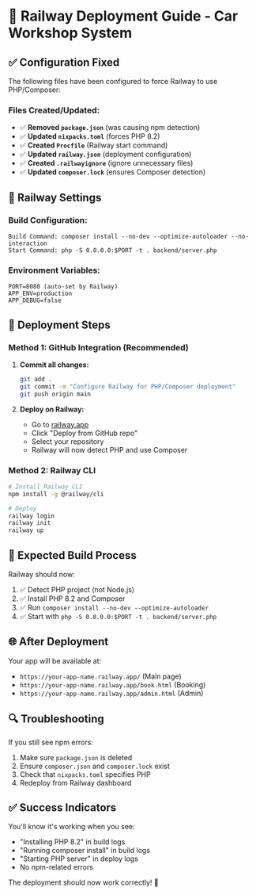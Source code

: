 # 🚀 Railway Deployment Guide - Car Workshop System

## ✅ Configuration Fixed

The following files have been configured to force Railway to use PHP/Composer:

### Files Created/Updated:
- ✅ **Removed `package.json`** (was causing npm detection)
- ✅ **Updated `nixpacks.toml`** (forces PHP 8.2)
- ✅ **Created `Procfile`** (Railway start command)
- ✅ **Updated `railway.json`** (deployment configuration)
- ✅ **Created `.railwayignore`** (ignore unnecessary files)
- ✅ **Updated `composer.lock`** (ensures Composer detection)

## 🔧 Railway Settings

### Build Configuration:
```
Build Command: composer install --no-dev --optimize-autoloader --no-interaction
Start Command: php -S 0.0.0.0:$PORT -t . backend/server.php
```

### Environment Variables:
```
PORT=8080 (auto-set by Railway)
APP_ENV=production
APP_DEBUG=false
```

## 🚀 Deployment Steps

### Method 1: GitHub Integration (Recommended)
1. **Commit all changes:**
   ```bash
   git add .
   git commit -m "Configure Railway for PHP/Composer deployment"
   git push origin main
   ```

2. **Deploy on Railway:**
   - Go to [railway.app](https://railway.app)
   - Click "Deploy from GitHub repo"
   - Select your repository
   - Railway will now detect PHP and use Composer

### Method 2: Railway CLI
```bash
# Install Railway CLI
npm install -g @railway/cli

# Deploy
railway login
railway init
railway up
```

## 🎯 Expected Build Process

Railway should now:
1. ✅ Detect PHP project (not Node.js)
2. ✅ Install PHP 8.2 and Composer
3. ✅ Run `composer install --no-dev --optimize-autoloader`
4. ✅ Start with `php -S 0.0.0.0:$PORT -t . backend/server.php`

## 🌐 After Deployment

Your app will be available at:
- `https://your-app-name.railway.app/` (Main page)
- `https://your-app-name.railway.app/book.html` (Booking)
- `https://your-app-name.railway.app/admin.html` (Admin)

## 🔍 Troubleshooting

If you still see npm errors:
1. Make sure `package.json` is deleted
2. Ensure `composer.json` and `composer.lock` exist
3. Check that `nixpacks.toml` specifies PHP
4. Redeploy from Railway dashboard

## ✅ Success Indicators

You'll know it's working when you see:
- "Installing PHP 8.2" in build logs
- "Running composer install" in build logs
- "Starting PHP server" in deploy logs
- No npm-related errors

The deployment should now work correctly! 🎉